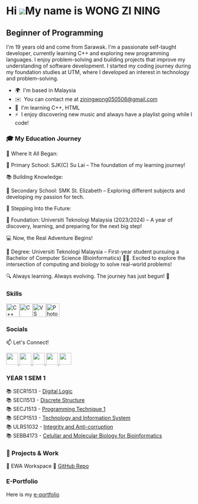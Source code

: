Hi ![](https://user-images.githubusercontent.com/18350557/176309783-0785949b-9127-417c-8b55-ab5a4333674e.gif)My name is WONG ZI NING
====================================================================================================================================

Beginner of Programming
-----------------------

I'm 19 years old and come from Sarawak. I'm a passionate self-taught developer, currently learning C++ and exploring new programming languages. I enjoy problem-solving and building projects that improve my understanding of software development. I started my coding journey during my foundation studies at UTM, where I developed an interest in technology and problem-solving.

* 🌍  I'm based in Malaysia
* ✉️  You can contact me at [ziningwong050506@gmail.com](mailto:ziningwong050506@gmail.com)
* 🧠  I'm learning C++, HTML
* ⚡  I enjoy discovering new music and always have a playlist going while I code!

### 🎓 My Education Journey

🌱 Where It All Began:

📍 Primary School: SJK(C) Su Lai – The foundation of my learning journey!


📚 Building Knowledge:

📍 Secondary School: SMK St. Elizabeth – Exploring different subjects and developing my passion for tech.


🚀 Stepping Into the Future:

📍 Foundation: Universiti Teknologi Malaysia (2023/2024) – A year of discovery, learning, and preparing for the next big step!


💻 Now, the Real Adventure Begins!

📍 Degree: Universiti Teknologi Malaysia – First-year student pursuing a Bachelor of Computer Science (Bioinformatics) 🧬💡. Excited to explore the intersection of computing and biology to solve real-world problems!


🔍 Always learning. Always evolving. The journey has just begun! 🚀

### Skills


<p align="left">
<a href="https://docs.microsoft.com/en-us/cpp/?view=msvc-170" target="_blank" rel="noreferrer"><img src="https://raw.githubusercontent.com/danielcranney/readme-generator/main/public/icons/skills/cplusplus-colored.svg" width="36" height="36" alt="C++" /></a><a href="https://docs.microsoft.com/en-us/cpp/?view=msvc-170" target="_blank" rel="noreferrer"><img src="https://raw.githubusercontent.com/danielcranney/readme-generator/main/public/icons/skills/c-colored.svg" width="36" height="36" alt="C" /></a><a href="https://code.visualstudio.com/" target="_blank" rel="noreferrer"><img src="https://raw.githubusercontent.com/danielcranney/readme-generator/main/public/icons/skills/visualstudiocode.svg" width="36" height="36" alt="VS Code" /></a><a href="https://www.adobe.com/uk/products/photoshop.html" target="_blank" rel="noreferrer"><img src="https://raw.githubusercontent.com/danielcranney/readme-generator/main/public/icons/skills/photoshop-colored.svg" width="36" height="36" alt="Photoshop" /></a>
</p>


### Socials

📫 Let's Connect!
<p align="left"> <a href="https://discord.com/users/ning556" target="_blank" rel="noreferrer"> <picture> <source media="(prefers-color-scheme: dark)" srcset="https://raw.githubusercontent.com/danielcranney/readme-generator/main/public/icons/socials/discord-dark.svg" /> <source media="(prefers-color-scheme: light)" srcset="https://raw.githubusercontent.com/danielcranney/readme-generator/main/public/icons/socials/discord.svg" /> <img src="https://raw.githubusercontent.com/danielcranney/readme-generator/main/public/icons/socials/discord.svg" width="32" height="32" /> </picture> </a> <a href="https://www.github.com/zn0506" target="_blank" rel="noreferrer"> <picture> <source media="(prefers-color-scheme: dark)" srcset="https://raw.githubusercontent.com/danielcranney/readme-generator/main/public/icons/socials/github-dark.svg" /> <source media="(prefers-color-scheme: light)" srcset="https://raw.githubusercontent.com/danielcranney/readme-generator/main/public/icons/socials/github.svg" /> <img src="https://raw.githubusercontent.com/danielcranney/readme-generator/main/public/icons/socials/github.svg" width="32" height="32" /> </picture> </a> <a href="http://www.instagram.com/zn_0506" target="_blank" rel="noreferrer"> <picture> <source media="(prefers-color-scheme: dark)" srcset="https://raw.githubusercontent.com/danielcranney/readme-generator/main/public/icons/socials/instagram-dark.svg" /> <source media="(prefers-color-scheme: light)" srcset="https://raw.githubusercontent.com/danielcranney/readme-generator/main/public/icons/socials/instagram.svg" /> <img src="https://raw.githubusercontent.com/danielcranney/readme-generator/main/public/icons/socials/instagram.svg" width="32" height="32" /> </picture> </a> <a href="https://www.linkedin.com/in/zining0506" target="_blank" rel="noreferrer"> <picture> <source media="(prefers-color-scheme: dark)" srcset="https://raw.githubusercontent.com/danielcranney/readme-generator/main/public/icons/socials/linkedin-dark.svg" /> <source media="(prefers-color-scheme: light)" srcset="https://raw.githubusercontent.com/danielcranney/readme-generator/main/public/icons/socials/linkedin.svg" /> <img src="https://raw.githubusercontent.com/danielcranney/readme-generator/main/public/icons/socials/linkedin.svg" width="32" height="32" /> </picture> </a> <a href="https://www.twitch.tv/zn_0506" target="_blank" rel="noreferrer"> <picture> <source media="(prefers-color-scheme: dark)" srcset="https://raw.githubusercontent.com/danielcranney/readme-generator/main/public/icons/socials/twitch-dark.svg" /> <source media="(prefers-color-scheme: light)" srcset="https://raw.githubusercontent.com/danielcranney/readme-generator/main/public/icons/socials/twitch.svg" /> <img src="https://raw.githubusercontent.com/danielcranney/readme-generator/main/public/icons/socials/twitch.svg" width="32" height="32" /> </picture> </a></p>

### YEAR 1 SEM 1

📚 SECR1513 - [Digital Logic](https://github.com/zn0506/SECR1013-01) <br>
📚 SECI1513 - [Discrete Structure](https://github.com/zn0506/SECI1013-01) <br>
📚 SECJ1513 - [Programming Technique 1](https://github.com/zn0506/SECJ1013-01) <br>
📚 SECP1513 - [Technology and Information System](https://github.com/zn0506/SECP1513-01) <br>
📚 ULRS1032 - [Integrity and Anti-corruption](https://github.com/zn0506/ULRS1032) <br>
📚 SEBB4173 - [Celullar and Molecular Biology for Bioinformatics](https://github.com/zn0506/SEBB4173-01) <br>

### 🚀 Projects & Work

📌 EWA Workspace 🔗 [GitHub Repo](https://github.com/zn0506/ewa-workspace.git)  

### E-Portfolio

Here is my [e-portfolio](https://zn0506.github.io/portfolio/)
